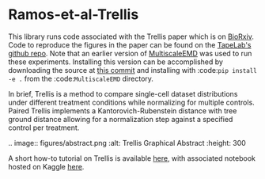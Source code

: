 # Ramos-et-al-Trellis

This library runs code associated with the Trellis paper which is on [BioRxiv](https://www.biorxiv.org/content/10.1101/2022.10.19.512668v1).
Code to reproduce the figures in the paper can be found on the [TapeLab's github repo](https://github.com/TAPE-Lab/Ramos-et-al-Trellis). Note that an earlier version of [MultiscaleEMD](https://github.com/atong01/MultiscaleEMD/) was used to run these experiments. Installing this version can be accomplished by downloading the source at [this commit](https://github.com/atong01/MultiscaleEMD/tree/35f91c1aa4a209638d5884ea32afba64fe6a4960) and installing with :code:`pip install -e .` from the :code:`MultiscaleEMD` directory.

In brief, Trellis is a method to compare single-cell dataset distributions
under different treatment conditions while normalizing for multiple controls.
Paired Trellis implements a Kantorovich-Rubenstein distance with tree ground
distance allowing for a normalization step against a specified control per
treatment. 

.. image:: figures/abstract.png
    :alt: Trellis Graphical Abstract
    :height: 300
    
A short how-to tutorial on Trellis is available [here](https://github.com/MariaRamosZ/Trellis_how_to/), with associated notebook hosted on Kaggle [here](https://www.kaggle.com/code/mariaramosz/trellis).
